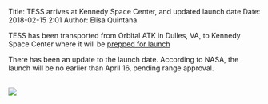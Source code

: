 Title: TESS arrives at Kennedy Space Center, and updated launch date
Date: 2018-02-15 2:01
Author: Elisa Quintana

TESS has been transported from Orbital ATK in Dulles, VA, to Kennedy Space Center where it will be [prepped for launch](https://www.nasa.gov/feature/goddard/2018/nasa-s-transiting-exoplanet-survey-satellite-arrives-at-kennedy-space-center-for-launch) 


There has been an update to the launch date. According to NASA, the launch will be no earlier than April 16, pending range approval.


<br/>
<img class="img-responsive" style="max-width:67%;" src="images/tess-at-ksc.jpg">
<br/>


